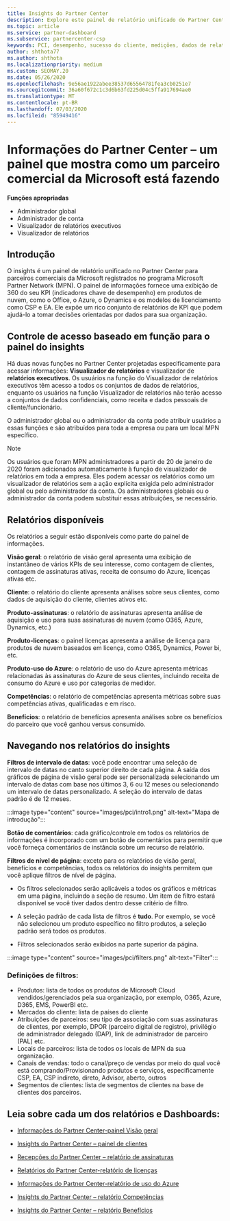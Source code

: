 ```yaml
---
title: Insights do Partner Center
description: Explore este painel de relatório unificado do Partner Center. Veja como você está fazendo em KPIs para vendas e implantação, desenvolvimento de clientes e muito mais.
ms.topic: article
ms.service: partner-dashboard
ms.subservice: partnercenter-csp
keywords: PCI, desempenho, sucesso do cliente, medições, dados de relatórios
author: shthota77
ms.author: shthota
ms.localizationpriority: medium
ms.custom: SEOMAY.20
ms.date: 05/26/2020
ms.openlocfilehash: 9e56ae1922abee38537d65564781fea3cb0251e7
ms.sourcegitcommit: 36a60f672c1c3d6b63fd225d04c5ffa917694ae0
ms.translationtype: MT
ms.contentlocale: pt-BR
ms.lasthandoff: 07/03/2020
ms.locfileid: "85949416"
---
```

# <a name="partner-center-insights---a-dashboard-that-shows-how-a-microsoft-commercial-partner-is-doing"></a>Informações do Partner Center – um painel que mostra como um parceiro comercial da Microsoft está fazendo

**Funções apropriadas**
- Administrador global
- Administrador de conta
- Visualizador de relatórios executivos
- Visualizador de relatórios

## <a name="introduction"></a>Introdução

O insights é um painel de relatório unificado no Partner Center para parceiros comerciais da Microsoft registrados no programa Microsoft Partner Network (MPN). O painel de informações fornece uma exibição de 360 do seu KPI (indicadores chave de desempenho) em produtos de nuvem, como o Office, o Azure, o Dynamics e os modelos de licenciamento como CSP e EA. Ele expõe um rico conjunto de relatórios de KPI que podem ajudá-lo a tomar decisões orientadas por dados para sua organização. 

## <a name="role-based-access-control-to-the-insights-dashboard"></a>Controle de acesso baseado em função para o painel do insights

Há duas novas funções no Partner Center projetadas especificamente para acessar informações: **Visualizador de relatórios** e visualizador de **relatórios executivos**. Os usuários na função do Visualizador de relatórios executivos têm acesso a todos os conjuntos de dados de relatórios, enquanto os usuários na função Visualizador de relatórios não terão acesso a conjuntos de dados confidenciais, como receita e dados pessoais de cliente/funcionário. 

O administrador global ou o administrador da conta pode atribuir usuários a essas funções e são atribuídos para toda a empresa ou para um local MPN específico.  

>[!Note] 
>Os usuários que foram MPN administradores a partir de 20 de janeiro de 2020 foram adicionados automaticamente à função de visualizador de relatórios em toda a empresa. Eles podem acessar os relatórios como um visualizador de relatórios sem a ação explícita exigida pelo administrador global ou pelo administrador da conta. Os administradores globais ou o administrador da conta podem substituir essas atribuições, se necessário. 

## <a name="reports-available"></a>Relatórios disponíveis

Os relatórios a seguir estão disponíveis como parte do painel de informações.

**Visão geral**: o relatório de visão geral apresenta uma exibição de instantâneo de vários KPIs de seu interesse, como contagem de clientes, contagem de assinaturas ativas, receita de consumo do Azure, licenças ativas etc.

**Cliente**: o relatório do cliente apresenta análises sobre seus clientes, como dados de aquisição do cliente, clientes ativos etc.

**Produto-assinaturas**: o relatório de assinaturas apresenta análise de aquisição e uso para suas assinaturas de nuvem (como O365, Azure, Dynamics, etc.)

**Produto-licenças**: o painel licenças apresenta a análise de licença para produtos de nuvem baseados em licença, como O365, Dynamics, Power bi, etc.

**Produto-uso do Azure**: o relatório de uso do Azure apresenta métricas relacionadas às assinaturas do Azure de seus clientes, incluindo receita de consumo do Azure e uso por categorias de medidor.

**Competências**: o relatório de competências apresenta métricas sobre suas competências ativas, qualificadas e em risco.

**Benefícios**: o relatório de benefícios apresenta análises sobre os benefícios do parceiro que você ganhou versus consumido.

## <a name="navigating-the-insights-reports"></a>Navegando nos relatórios do insights

**Filtros de intervalo de datas**: você pode encontrar uma seleção de intervalo de datas no canto superior direito de cada página. A saída dos gráficos de página de visão geral pode ser personalizada selecionando um intervalo de datas com base nos últimos 3, 6 ou 12 meses ou selecionando um intervalo de datas personalizado. A seleção do intervalo de datas padrão é de 12 meses. 

:::image type="content" source="images/pci/intro1.png" alt-text="Mapa de introdução":::

**Botão de comentários**: cada gráfico/controle em todos os relatórios de informações é incorporado com um botão de comentários para permitir que você forneça comentários de instância sobre um recurso de relatório. 

 
**Filtros de nível de página**: exceto para os relatórios de visão geral, benefícios e competências, todos os relatórios do insights permitem que você aplique filtros de nível de página. 

- Os filtros selecionados serão aplicáveis a todos os gráficos e métricas em uma página, incluindo a seção de resumo. Um item de filtro estará disponível se você tiver dados dentro desse critério de filtro. 

- A seleção padrão de cada lista de filtros é **tudo**. Por exemplo, se você não selecionou um produto específico no filtro produtos, a seleção padrão será todos os produtos.

- Filtros selecionados serão exibidos na parte superior da página. 

:::image type="content" source="images/pci/filters.png" alt-text="Filter":::

### <a name="filters-definitions"></a>Definições de filtros:

- Produtos: lista de todos os produtos de Microsoft Cloud vendidos/gerenciados pela sua organização, por exemplo, O365, Azure, D365, EMS, PowerBI etc.
- Mercados do cliente: lista de países do cliente
- Atribuições de parceiros: seu tipo de associação com suas assinaturas de clientes, por exemplo, DPOR (parceiro digital de registro), privilégio de administrador delegado (DAP), link de administrador de parceiro (PAL) etc. 
- Locais de parceiros: lista de todos os locais de MPN da sua organização.
- Canais de vendas: todo o canal/preço de vendas por meio do qual você está comprando/Provisionando produtos e serviços, especificamente CSP, EA, CSP indireto, direto, Advisor, aberto, outros
- Segmentos de clientes: lista de segmentos de clientes na base de clientes dos parceiros.

## <a name="read-about-each-of-the-dashboards-and-reports"></a>Leia sobre cada um dos relatórios e Dashboards:

- [Informações do Partner Center-painel Visão geral](pci-overview-report.md)

- [Insights do Partner Center – painel de clientes](pci-customer-report.md)

- [Recepções do Partner Center – relatório de assinaturas](pci-product-subscriptions-report.md)

- [Relatórios do Partner Center-relatório de licenças](pci-product-licenses-report.md)

- [Informações do Partner Center-relatório de uso do Azure](pci-azure-usage-report.md)

- [Insights do Partner Center – relatório Competências](pci-competencies-report.md)

- [Insights do Partner Center – relatório Benefícios](pci-benefits-report.md)
